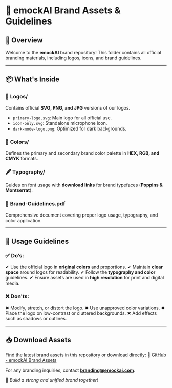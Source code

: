 # 📁 emockAI Brand Assets & Guidelines

## 🎯 Overview
Welcome to the **emockAI** brand repository! This folder contains all official branding materials, including logos, icons, and brand guidelines.

---

## 📦 What's Inside

### 📂 **Logos/**
Contains official **SVG, PNG, and JPG** versions of our logos.
- `primary-logo.svg`: Main logo for all official use.
- `icon-only.svg`: Standalone microphone icon.
- `dark-mode-logo.png`: Optimized for dark backgrounds.

### 🎨 **Colors/**
Defines the primary and secondary brand color palette in **HEX, RGB, and CMYK** formats.

### 🖋 **Typography/**
Guides on font usage with **download links** for brand typefaces (**Poppins & Montserrat**).

### 📜 **Brand-Guidelines.pdf**
Comprehensive document covering proper logo usage, typography, and color application.

---

## 🚀 Usage Guidelines

### ✅ **Do’s:**
✔ Use the official logo in **original colors** and proportions.
✔ Maintain **clear space** around logos for readability.
✔ Follow the **typography and color** guidelines.
✔ Ensure assets are used in **high resolution** for print and digital media.

### ❌ **Don'ts:**
✖ Modify, stretch, or distort the logo.
✖ Use unapproved color variations.
✖ Place the logo on low-contrast or cluttered backgrounds.
✖ Add effects such as shadows or outlines.

---

## 📥 Download Assets
Find the latest brand assets in this repository or download directly:
🔗 [GitHub - emockAI Brand Assets](https://github.com/emock-ai/brand-assets)

For any branding inquiries, contact **branding@emockai.com**.

🚀 *Build a strong and unified brand together!*

